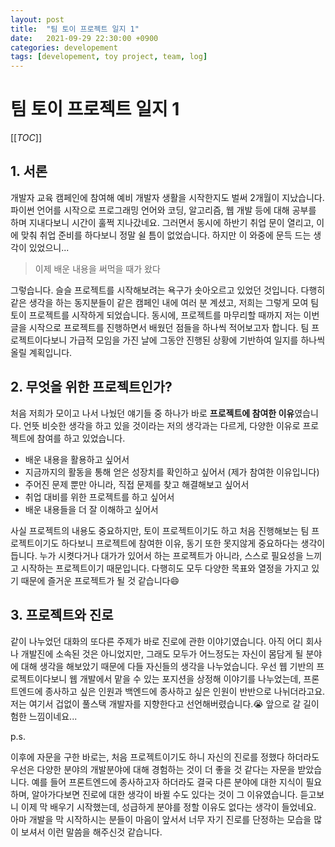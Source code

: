 ```yaml
---
layout: post
title:  "팀 토이 프로젝트 일지 1"
date:   2021-09-29 22:30:00 +0900
categories: developement
tags: [developement, toy project, team, log]
---
```

# 팀 토이 프로젝트 일지 1

[[_TOC_]]

## 1. 서론

 개발자 교육 캠페인에 참여해 예비 개발자 생활을 시작한지도 벌써 2개월이 지났습니다. 파이썬 언어를 시작으로 프로그래밍 언어와 코딩, 알고리즘, 웹 개발 등에 대해 공부를 하며 지내다보니 시간이 훌쩍 지나갔네요. 그러면서 동시에 하반기 취업 문이 열리고, 이에 맞춰 취업 준비를 하다보니 정말 쉴 틈이 없었습니다. 하지만 이 와중에 문득 드는 생각이 있었으니...

> 이제 배운 내용을 써먹을 때가 왔다

그렇습니다. 슬슬 프로젝트를 시작해보려는 욕구가 솟아오르고 있었던 것입니다. 다행히 같은 생각을 하는 동지분들이 같은 캠페인 내에 여러 분 계셨고, 저희는 그렇게 모여 팀 토이 프로젝트를 시작하게 되었습니다. 동시에, 프로젝트를 마무리할 때까지 저는 이번 글을 시작으로 프로젝트를 진행하면서 배웠던 점들을 하나씩 적어보고자 합니다. 팀 프로젝트이다보니 가급적 모임을 가진 날에 그동안 진행된 상황에 기반하여 일지를 하나씩 올릴 계획입니다.

## 2. 무엇을 위한 프로젝트인가?

처음 저희가 모이고 나서 나눴던 얘기들 중 하나가 바로 **프로젝트에 참여한 이유**였습니다. 언뜻 비슷한 생각을 하고 있을 것이라는 저의 생각과는 다르게, 다양한 이유로 프로젝트에 참여를 하고 있었습니다.

- 배운 내용을 활용하고 싶어서
- 지금까지의 활동을 통해 얻은 성장치를 확인하고 싶어서 (제가 참여한 이유입니다)
- 주어진 문제 뿐만 아니라, 직접 문제를 찾고 해결해보고 싶어서
- 취업 대비를 위한 프로젝트를 하고 싶어서
- 배운 내용들을 더 잘 이해하고 싶어서

사실 프로젝트의 내용도 중요하지만, 토이 프로젝트이기도 하고 처음 진행해보는 팀 프로젝트이기도 하다보니 프로젝트에 참여한 이유, 동기 또한 못지않게 중요하다는 생각이 듭니다. 누가 시켯다거나 대가가 있어서 하는 프로젝트가 아니라, 스스로 필요성을 느끼고 시작하는 프로젝트이기 때문입니다. 다행히도 모두 다양한 목표와 열정을 가지고 있기 때문에 즐거운 프로젝트가 될 것 같습니다:smile:

## 3. 프로젝트와 진로

같이 나누었던 대화의 또다른 주제가 바로 진로에 관한 이야기였습니다. 아직 어디 회사나 개발진에 소속된 것은 아니었지만, 그래도 모두가 어느정도는 자신이 몸담게 될 분야에 대해 생각을 해보았기 때문에 다들 자신들의 생각을 나누었습니다. 우선 웹 기반의 프로젝트이다보니 웹 개발에서 맡을 수 있는 포지션을 상정해 이야기를 나누었는데, 프론트엔드에 종사하고 싶은 인원과 백엔드에 종사하고 싶은 인원이 반반으로 나뉘더라고요. 저는 여기서 겁없이 풀스택 개발자를 지향한다고 선언해버렸습니다.😭 앞으로 갈 길이 험한 느낌이네요...

p.s.

이후에 자문을 구한 바로는, 처음 프로젝트이기도 하니 자신의 진로를 정했다 하더라도 우선은 다양한 분야의 개발분야에 대해 경험하는 것이 더 좋을 것 같다는 자문을 받았습니다. 예를 들어 프론트엔드에 종사하고자 하더라도 결국 다른 분야에 대한 지식이 필요하며, 알아가다보면 진로에 대한 생각이 바뀔 수도 있다는 것이 그 이유였습니다. 듣고보니 이제 막 배우기 시작했는데, 성급하게 분야를 정할 이유도 없다는 생각이 들었네요. 아마 개발을 막 시작하시는 분들이 마음이 앞서서 너무 자기 진로를 단정하는 모습을 많이 보셔서 이런 말씀을 해주신것 같습니다.


